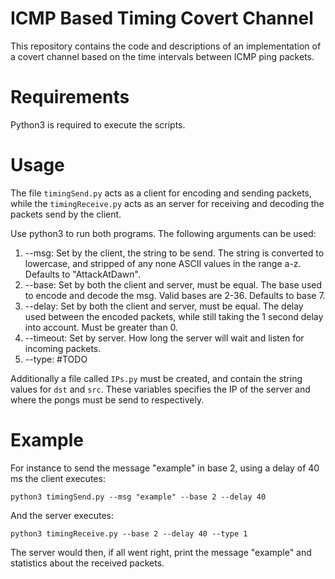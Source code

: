 # ICMP Based Timing Covert Channel
This repository contains the code and descriptions of an implementation of a covert channel based on the time intervals between ICMP ping packets.

# Requirements
Python3 is required to execute the scripts.

# Usage
The file ``timingSend.py`` acts as a client for encoding and sending packets, while the ``timingReceive.py`` acts as an server for receiving and decoding the packets send by the client.

Use python3 to run both programs. The following arguments can be used:
1. --msg: Set by the client, the string to be send. The string is converted to lowercase, and stripped of any none ASCII values in the range a-z. Defaults to "AttackAtDawn".
2. --base: Set by both the client and server, must be equal. The base used to encode and decode the msg. Valid bases are 2-36. Defaults to base 7.
3. --delay: Set by both the client and server, must be equal. The delay used between the encoded packets, while still taking the 1 second delay into account. Must be greater than 0.
4. --timeout: Set by server. How long the server will wait and listen for incoming packets.
5. --type: #TODO

Additionally a file called ``IPs.py`` must be created, and contain the string values for `dst` and `src`. These variables specifies the IP of the server and where the pongs must be send to respectively.

# Example
For instance to send the message "example" in base 2, using a delay of 40 ms the client executes:
```
python3 timingSend.py --msg "example" --base 2 --delay 40
```
And the server executes:
```
python3 timingReceive.py --base 2 --delay 40 --type 1
```

The server would then, if all went right, print the message "example" and statistics about the received packets.

